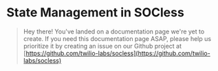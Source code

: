 # State Management in SOCless
> Hey there! You've landed on a documentation page we're yet to create. If you need this documentation page ASAP, please help us prioritize it by creating an issue on our Github project at [https://github.com/twilio-labs/socless](https://github.com/twilio-labs/socless)
